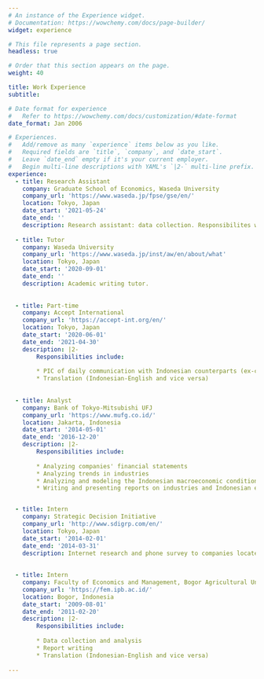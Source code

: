 ```yaml
---
# An instance of the Experience widget.
# Documentation: https://wowchemy.com/docs/page-builder/
widget: experience

# This file represents a page section.
headless: true

# Order that this section appears on the page.
weight: 40

title: Work Experience
subtitle:

# Date format for experience
#   Refer to https://wowchemy.com/docs/customization/#date-format
date_format: Jan 2006

# Experiences.
#   Add/remove as many `experience` items below as you like.
#   Required fields are `title`, `company`, and `date_start`.
#   Leave `date_end` empty if it's your current employer.
#   Begin multi-line descriptions with YAML's `|2-` multi-line prefix.
experience:
  - title: Research Assistant
    company: Graduate School of Economics, Waseda University
    company_url: 'https://www.waseda.jp/fpse/gse/en/'
    location: Tokyo, Japan
    date_start: '2021-05-24'
    date_end: ''
    description: Research assistant: data collection. Responsibilites will grow as the research progresses.
    
  - title: Tutor
    company: Waseda University
    company_url: 'https://www.waseda.jp/inst/aw/en/about/what'
    location: Tokyo, Japan
    date_start: '2020-09-01'
    date_end: ''
    description: Academic writing tutor.
        
        
  - title: Part-time
    company: Accept International 
    company_url: 'https://accept-int.org/en/'
    location: Tokyo, Japan
    date_start: '2020-06-01'
    date_end: '2021-04-30'
    description: |2-
        Responsibilities include:
        
        * PIC of daily communication with Indonesian counterparts (ex-convicted terrorists, government officials, NGOs, etc.)
        * Translation (Indonesian-English and vice versa)
    
    
  - title: Analyst
    company: Bank of Tokyo-Mitsubishi UFJ 
    company_url: 'https://www.mufg.co.id/'
    location: Jakarta, Indonesia
    date_start: '2014-05-01'
    date_end: '2016-12-20'
    description: |2-
        Responsibilities include:
        
        * Analyzing companies' financial statements
        * Analyzing trends in industries
        * Analyzing and modeling the Indonesian macroeconomic conditions
        * Writing and presenting reports on industries and Indonesian economy both within the bank and to the banks' clients.


  - title: Intern
    company: Strategic Decision Initiative 
    company_url: 'http://www.sdigrp.com/en/'
    location: Tokyo, Japan
    date_start: '2014-02-01'
    date_end: '2014-03-31'
    description: Internet research and phone survey to companies located in Indonesia.
    
    
  - title: Intern
    company: Faculty of Economics and Management, Bogor Agricultural University 
    company_url: 'https://fem.ipb.ac.id/'
    location: Bogor, Indonesia
    date_start: '2009-08-01'
    date_end: '2011-02-20'
    description: |2- 
        Responsibilities include:
        
        * Data collection and analysis
        * Report writing
        * Translation (Indonesian-English and vice versa)
    
---
```

